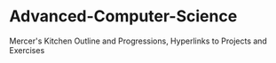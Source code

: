 # Advanced-Computer-Science
Mercer's Kitchen Outline and Progressions, Hyperlinks to Projects and Exercises
